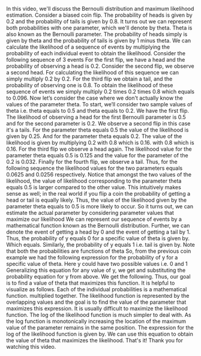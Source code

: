 In this video, we'll discuss the Bernoulli distribution and maximum likelihood estimation. Consider a biased coin flip. The probability of heads is given by 0.2 and the probability of tails is given by 0.8. It turns out we can represent both probabilities with one parameter, which we'll denote by theta. Theta is also known as the Bernoulli parameter. The probability of heads simply is given by theta and the probability of tails is given by 1 minus theta. We can calculate the likelihood of a sequence of events by multiplying the probability of each individual event to obtain the likelihood. Consider the following sequence of 3 events For the first flip, we have a head and the probability of observing a head is 0.2. Consider the second flip, we observe a second head. For calculating the likelihood of this sequence we can simply multiply 0.2 by 0.2. For the third flip we obtain a tail, and the probability of observing one is 0.8. To obtain the likelihood of these sequence of events we simply multiply 0.2 times 0.2 times 0.8 which equals to 0.096. Now let’s consider the case where we don't actually know the values of the parameter theta. To start, we’ll consider two sample values of theta i.e. theta equals to 0.5 and theta equals to 0.2. We have the first flip. The likelihood of observing a head for the first Bernoulli parameter is 0.5 and for the second parameter is 0.2. We observe a second flip in this case it's a tails. For the parameter theta equals 0.5 the value of the likelihood is given by 0.25. And for the parameter theta equals 0.2. The value of the likelihood is given by multiplying 0.2 with 0.8 which is 0.16. with 0.8 which is 0.16. For the third flip we observe a head again. The likelihood value for the parameter theta equals 0.5 is 0.125 and the value for the parameter of the 0.2 is 0.032. Finally for the fourth flip, we observe a tail. Thus, for the following sequence the likelihood values for the two parameters equals 0.0625 and 0.0256 respectively. Notice that amongst the two values of the likelihood, the value of likelihood corresponding to the parameter theta equals 0.5 is larger compared to the other value. This intuitively makes sense as well; in the real world if you flip a coin the probability of getting a head or tail is equally likely. Thus, the value of the likelihood given by the parameter theta equals to 0.5 is more likely to occur. So it turns out, we can estimate the actual parameter by considering parameter values that maximize our likelihood We can represent our sequence of events by a mathematical function known as the Bernoulli distribution. Further, we can denote the event of getting a head by 0 and the event of getting a tail by 1. Thus, the probability of y equals 0 for a specific value of theta is given by. Which equals. Similarly, the probability of y equals 1 i.e. tail is given by. Note that both the probabilities are functions of theta So, from the previous coin example we had the following expression for the probability of y for a specific value of theta. Here y could have two possible values i.e. 0 and 1 Generalizing this equation for any value of y, we get and substituting the probability equation for y from above. We get the following. Thus, our goal is to find a value of theta that maximizes this function. It is helpful to visualize as follows. Each of the individual probabilities is a mathematical function. multiplied together. The likelihood function is represented by the overlapping values and the goal is to find the value of the parameter that maximizes this expression. It is usually difficult to maximize the likelihood function. The log of the likelihood function is much simpler to deal with. As the log function is monotonically increasing the location of the maximum value of the parameter remains in the same position. The expression for the log of the likelihood function is given by. We can use this equation to obtain the value of theta that maximizes the likelihood. That's it! Thank you for watching this video.

